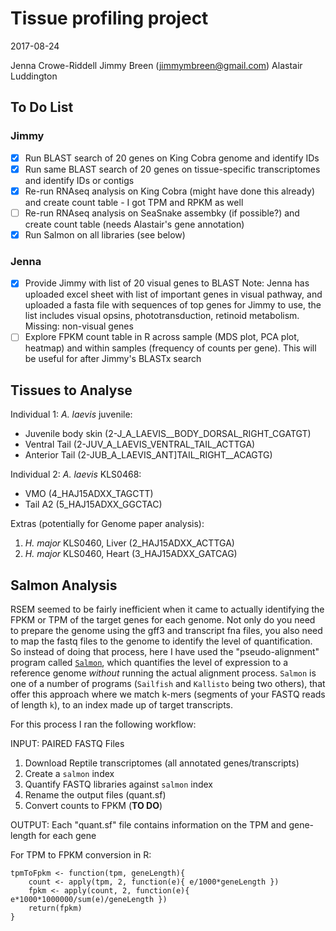 
# Tissue profiling project

2017-08-24

Jenna Crowe-Riddell
Jimmy Breen (jimmymbreen@gmail.com)
Alastair Luddington

## To Do List

### Jimmy
- [x] Run BLAST search of 20 genes on King Cobra genome and identify IDs
- [x] Run same BLAST search of 20 genes on tissue-specific transcriptomes and identify IDs or contigs
- [x] Re-run RNAseq analysis on King Cobra (might have done this already) and create count table - I got TPM and RPKM as well
- [ ] Re-run RNAseq analysis on SeaSnake assembky (if possible?) and create count table (needs Alastair's gene annotation)
- [x] Run Salmon on all libraries (see below)

### Jenna
- [x] Provide Jimmy with list of 20 visual genes to BLAST
Note: Jenna has uploaded excel sheet with list of important genes in visual pathway, and uploaded a fasta file with sequences of top genes for Jimmy to use, the list includes visual opsins, phototransduction, retinoid metabolism. Missing: non-visual genes
- [ ] Explore FPKM count table in R across sample (MDS plot, PCA plot, heatmap) and within samples (frequency of counts per gene). This will be useful for after Jimmy's BLASTx search

## Tissues to Analyse

Individual 1: _A. laevis_ juvenile:
- Juvenile body skin (2-J_A_LAEVIS__BODY_DORSAL_RIGHT_CGATGT)
- Ventral Tail (2-JUV_A_LAEVIS_VENTRAL_TAIL_ACTTGA)
- Anterior Tail (2-JUB_A_LAEVIS_ANT]TAIL_RIGHT__ACAGTG)

Individual 2: _A. laevis_ KLS0468:
- VMO (4_HAJ15ADXX_TAGCTT)
- Tail A2 (5_HAJ15ADXX_GGCTAC)

Extras (potentially for Genome paper analysis):
1. _H. major_ KLS0460, Liver (2_HAJ15ADXX_ACTTGA)
2. _H. major_ KLS0460, Heart (3_HAJ15ADXX_GATCAG)

## Salmon Analysis

RSEM seemed to be fairly inefficient when it came to actually identifying the FPKM or TPM of the target genes for each genome. Not only do you need to prepare the genome using the gff3 and transcript fna files, you also need to map the fastq files to the genome to identify the level of quantification. So instead of doing that process, here I have used the "pseudo-alignment" program called [`Salmon`](https://combine-lab.github.io/salmon), which quantifies the level of expression to a reference genome _without_ running the actual alignment process. `Salmon` is one of a number of programs (`Sailfish` and `Kallisto` being two others), that offer this approach where we match k-mers (segments of your FASTQ reads of length `k`), to an index made up of target transcripts.

For this process I ran the following workflow:

INPUT: PAIRED FASTQ Files

1. Download Reptile transcriptomes (all annotated genes/transcripts)
2. Create a `salmon` index
3. Quantify FASTQ libraries against `salmon` index
4. Rename the output files (quant.sf)
5. Convert counts to FPKM (**TO DO**)

OUTPUT: Each "quant.sf" file contains information on the TPM and gene-length for each gene

For TPM to FPKM conversion in R:

```
tpmToFpkm <- function(tpm, geneLength){
	count <- apply(tpm, 2, function(e){ e/1000*geneLength })
	fpkm <- apply(count, 2, function(e){ e*1000*1000000/sum(e)/geneLength })
	return(fpkm)
}
```

